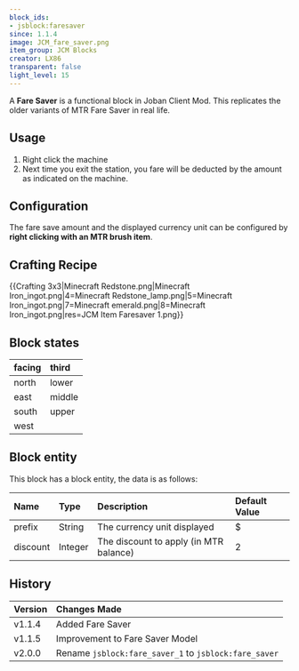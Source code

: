 ```yaml
---
block_ids:
- jsblock:faresaver
since: 1.1.4
image: JCM_fare_saver.png
item_group: JCM Blocks
creator: LX86
transparent: false
light_level: 15
---
```


A **Fare Saver** is a functional block in Joban Client Mod. This replicates the older variants of MTR Fare Saver in real life.

## Usage
1. Right click the machine
2. Next time you exit the station, you fare will be deducted by the amount as indicated on the machine.

## Configuration
The fare save amount and the displayed currency unit can be configured by **right clicking with an MTR brush item**.

## Crafting Recipe
{{Crafting 3x3|Minecraft Redstone.png|Minecraft Iron_ingot.png|4=Minecraft Redstone_lamp.png|5=Minecraft Iron_ingot.png|7=Minecraft emerald.png|8=Minecraft Iron_ingot.png|res=JCM Item Faresaver 1.png}}

## Block states
| facing | third  |
|:-------|:-------|
| north  | lower  |
| east   | middle |
| south  | upper  |
| west   |        |

## Block entity
This block has a block entity, the data is as follows:

| Name     | Type    | Description                            | Default Value |
|:---------|:--------|:---------------------------------------|:--------------|
| prefix   | String  | The currency unit displayed            | $             |
| discount | Integer | The discount to apply (in MTR balance) | 2             |

## History
| Version | Changes Made                                          |
|:--------|:------------------------------------------------------|
| v1.1.4  | Added Fare Saver                                      |
| v1.1.5  | Improvement to Fare Saver Model                       |
| v2.0.0  | Rename `jsblock:fare_saver_1` to `jsblock:fare_saver` |